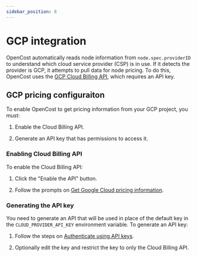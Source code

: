```yaml
---
sidebar_position: 8
---
```


# GCP integration

OpenCost automatically reads node information from `node.spec.providerID` to understand which cloud service provider (CSP) is in use. If it detects the provider is GCP, it attempts to pull data for node pricing. To do this, OpenCost uses the [GCP Cloud Billing API](https://cloud.google.com/billing/), which requires an API key.

## GCP pricing configuraiton

To enable OpenCost to get pricing information from your GCP project, you must:

1. Enable the Cloud Billing API.

2. Generate an API key that has permissions to access it.

### Enabling Cloud Billing API

To enable the Cloud Billing API:

1. Click the "Enable the API" button.

2. Follow the prompts on [Get Google Cloud pricing information](https://cloud.google.com/billing/v1/how-tos/catalog-api).

### Generating the API key

You need to generate an API that will be used in place of the default key in the `CLOUD_PROVIDER_API_KEY` environment variable. To generate an API key:

1. Follow the steps on [Authenticate using API keys](https://cloud.google.com/docs/authentication/api-keys).

2. Optionally edit the key and restrict the key to only the Cloud Billing API.

